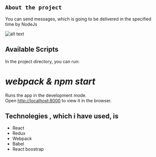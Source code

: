 ## `About the project`
You can send messages, which is going to be delivered in the specified time by NodeJs

![alt text](https://github.com/ValValeria/React_Graphql/blob/master/screen.png?raw=true)

## Available Scripts

In the project directory, you can run:

# *webpack & npm start*

Runs the app in the development mode.<br />
Open [http://localhost:8000](http://localhost:9000) to view it in the browser.

## Technolegies , which i have used, is 
* React
* Redux
* Webpack
* Babel
* React boostrap

